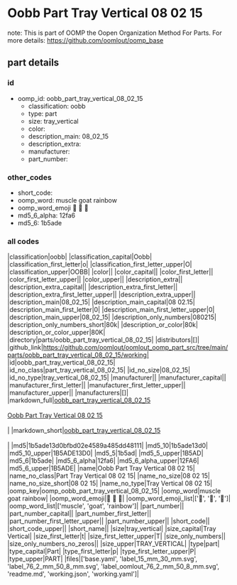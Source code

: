 # Oobb Part Tray Vertical 08 02 15  

note: This is part of OOMP the Oopen Organization Method For Parts. For more details: https://github.com/oomlout/oomp_base

##  part details





### id
* oomp_id: oobb_part_tray_vertical_08_02_15
  * classification: oobb
  * type: part
  * size: tray_vertical
  * color: 
  * description_main: 08_02_15
  * description_extra: 
  * manufacturer: 
  * part_number: 

### other_codes
* short_code: 
* oomp_word: muscle goat rainbow
* oomp_word_emoji :muscle: :goat: :rainbow:
* md5_6_alpha: 12fa6
* md5_6: 1b5ade

### all codes 
|classification|oobb|
|classification_capital|Oobb|
|classification_first_letter|o|
|classification_first_letter_upper|O|
|classification_upper|OOBB|
|color||
|color_capital||
|color_first_letter||
|color_first_letter_upper||
|color_upper||
|description_extra||
|description_extra_capital||
|description_extra_first_letter||
|description_extra_first_letter_upper||
|description_extra_upper||
|description_main|08_02_15|
|description_main_capital|08 02.15|
|description_main_first_letter|0|
|description_main_first_letter_upper|0|
|description_main_upper|08_02_15|
|description_only_numbers|080215|
|description_only_numbers_short|80k|
|description_or_color|80k|
|description_or_color_upper|80K|
|directory|parts/oobb_part_tray_vertical_08_02_15|
|distributors|[]|
|github_link|https://github.com/oomlout/oomlout_oomp_part_src/tree/main/parts/oobb_part_tray_vertical_08_02_15/working|
|id|oobb_part_tray_vertical_08_02_15|
|id_no_class|part_tray_vertical_08_02_15|
|id_no_size|08_02_15|
|id_no_type|tray_vertical_08_02_15|
|manufacturer||
|manufacturer_capital||
|manufacturer_first_letter||
|manufacturer_first_letter_upper||
|manufacturer_upper||
|manufacturers|[]|
|markdown_full|[oobb_part_tray_vertical_08_02_15](https://github.com/oomlout/oomlout_oomp_part_src/tree/main/parts/oobb_part_tray_vertical_08_02_15/working)<br>[](https://github.com/oomlout/oomlout_oomp_part_src/tree/main/parts/oobb_part_tray_vertical_08_02_15/working)<br>[Oobb Part Tray Vertical 08 02 15](https://github.com/oomlout/oomlout_oomp_part_src/tree/main/parts/oobb_part_tray_vertical_08_02_15/working)<br><br>|
|markdown_short|[oobb_part_tray_vertical_08_02_15](https://github.com/oomlout/oomlout_oomp_part_src/tree/main/parts/oobb_part_tray_vertical_08_02_15/working)<br><br>|
|md5|1b5ade13d0bfbd02e4589a485dd48111|
|md5_10|1b5ade13d0|
|md5_10_upper|1B5ADE13D0|
|md5_5|1b5ad|
|md5_5_upper|1B5AD|
|md5_6|1b5ade|
|md5_6_alpha|12fa6|
|md5_6_alpha_upper|12FA6|
|md5_6_upper|1B5ADE|
|name|Oobb Part Tray Vertical 08 02 15|
|name_no_class|Part Tray Vertical 08 02 15|
|name_no_size|08 02 15|
|name_no_size_short|08 02 15|
|name_no_type|Tray Vertical 08 02 15|
|oomp_key|oomp_oobb_part_tray_vertical_08_02_15|
|oomp_word|muscle goat rainbow|
|oomp_word_emoji|:muscle: :goat: :rainbow:|
|oomp_word_emoji_list|[':muscle:', ':goat:', ':rainbow:']|
|oomp_word_list|['muscle', 'goat', 'rainbow']|
|part_number||
|part_number_capital||
|part_number_first_letter||
|part_number_first_letter_upper||
|part_number_upper||
|short_code||
|short_code_upper||
|short_name||
|size|tray_vertical|
|size_capital|Tray Vertical|
|size_first_letter|t|
|size_first_letter_upper|T|
|size_only_numbers||
|size_only_numbers_no_zeros||
|size_upper|TRAY_VERTICAL|
|type|part|
|type_capital|Part|
|type_first_letter|p|
|type_first_letter_upper|P|
|type_upper|PART|
|files|['base.yaml', 'label_15_mm_30_mm.svg', 'label_76_2_mm_50_8_mm.svg', 'label_oomlout_76_2_mm_50_8_mm.svg', 'readme.md', 'working.json', 'working.yaml']|
